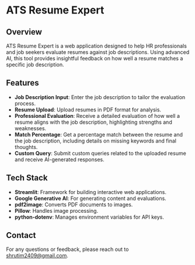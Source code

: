 # ATS Resume Expert

## Overview

ATS Resume Expert is a web application designed to help HR professionals and job seekers evaluate resumes against job descriptions. Using advanced AI, this tool provides insightful feedback on how well a resume matches a specific job description.

## Features

- **Job Description Input**: Enter the job description to tailor the evaluation process.
- **Resume Upload**: Upload resumes in PDF format for analysis.
- **Professional Evaluation**: Receive a detailed evaluation of how well a resume aligns with the job description, highlighting strengths and weaknesses.
- **Match Percentage**: Get a percentage match between the resume and the job description, including details on missing keywords and final thoughts.
- **Custom Query**: Submit custom queries related to the uploaded resume and receive AI-generated responses.


## Tech Stack

- **Streamlit**: Framework for building interactive web applications.
- **Google Generative AI**: For generating content and evaluations.
- **pdf2image**: Converts PDF documents to images.
- **Pillow**: Handles image processing.
- **python-dotenv**: Manages environment variables for API keys.

## Contact

For any questions or feedback, please reach out to shrutim2409@gmail.com.
